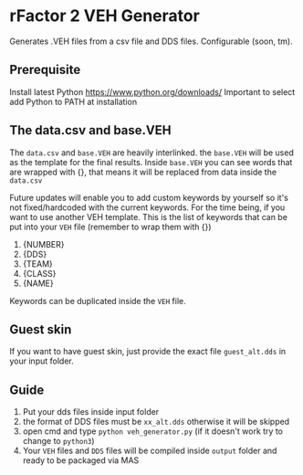 # rFactor 2 VEH Generator
Generates .VEH files from a csv file and DDS files.
Configurable (soon, tm).

## Prerequisite
Install latest Python https://www.python.org/downloads/
Important to select add Python to PATH at installation

## The data.csv and base.VEH
The `data.csv` and `base.VEH` are heavily interlinked.
the `base.VEH` will be used as the template for the final results.
Inside `base.VEH` you can see words that are wrapped with {}, that means
it will be replaced from data inside the `data.csv`

Future updates will enable you to add custom keywords by yourself so it's
not fixed/hardcoded with the current keywords.
For the time being, if you want to use another VEH template. This is the list
of keywords that can be put into your `VEH` file 
(remember to wrap them with {})

1. {NUMBER}
2. {DDS}
3. {TEAM}
4. {CLASS}
5. {NAME}

Keywords can be duplicated inside the `VEH` file.

## Guest skin
If you want to have guest skin, just provide the exact file `guest_alt.dds`
in your input folder.

## Guide
1. Put your dds files inside input folder
2. the format of DDS files must be `xx_alt.dds` otherwise it will be skipped
3. open cmd and type `python veh_generator.py`
    (if it doesn't work try to change to `python3`)
4. Your `VEH` files and `DDS` files will be compiled inside `output` folder
    and ready to be packaged via MAS

